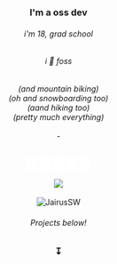 <h3 align="center">
I'm a oss dev
</h3>
<h6 align="center">i'm 18, grad school
<h6 align="center">i 💌 foss
<h6 align="center">(and mountain biking)<br>(oh and snowboarding too)<br>(aand hiking too)<br>(pretty much everything)
<br>
<br>-</h6>

<p align="center">
<a href=https://www.npmjs.com/~jairussw/><img src=https://raw.githubusercontent.com/JairusSW/JairusSW/main/npm.svg alt=NPM title="NPM - JairusSW" width="20" height="20"/></a>
<a href=https://www.github.com/JairusSW/><img src=https://raw.githubusercontent.com/JairusSW/JairusSW/main/github.svg alt=GitHub title="GitHub - JairusSW" width="20" height="20"/></a>
<a href=https://open.spotify.com/user/d9qekur5in0vg8eri0k3fs0ia/><img src=https://raw.githubusercontent.com/JairusSW/JairusSW/main/spotify.svg alt=Spotify title="Spotify - JairusSW" width="20" height="20"/></a>
<a href=https://www.instagram.com/jairussw/><img src=https://raw.githubusercontent.com/JairusSW/JairusSW/main/instagram.svg alt=Instagram title="Instagram - JairusSW" width="20" height="20"/></a>
<a href=https://www.discord.com/users/600700584038760448><img src=https://raw.githubusercontent.com/JairusSW/JairusSW/main/discord.svg alt=Instagram title="Discord - JairusSW" width="20" height="20"/></a>
</p>
 
<p align="center">
 <a target="_blank" href=https://github.com/JairusSW>
  <img src=https://img.shields.io/github/followers/JairusSW?label=follow%20me&style=social />
 </a>
 <p align="center"><p align="center"> <img src="https://komarev.com/ghpvc/?username=JairusSW" alt="JairusSW"/></p>
</p>
<h6 align="center">
Projects below!
</h6>
<h3 align="center">
↧
</h3>
